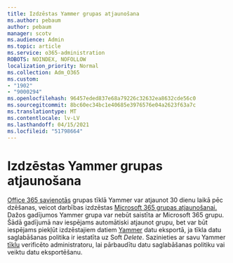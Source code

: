 ```yaml
---
title: Izdzēstas Yammer grupas atjaunošana
ms.author: pebaum
author: pebaum
manager: scotv
ms.audience: Admin
ms.topic: article
ms.service: o365-administration
ROBOTS: NOINDEX, NOFOLLOW
localization_priority: Normal
ms.collection: Adm_O365
ms.custom:
- "1902"
- "9000294"
ms.openlocfilehash: 96457eded837e68a79226c32632ea8632cde56c0
ms.sourcegitcommit: 8bc60ec34bc1e40685e3976576e04a2623f63a7c
ms.translationtype: MT
ms.contentlocale: lv-LV
ms.lasthandoff: 04/15/2021
ms.locfileid: "51798664"
---
```

# <a name="restore-a-deleted-yammer-group"></a>Izdzēstas Yammer grupas atjaunošana

[Office 365 savienotās](https://docs.microsoft.com/yammer/manage-yammer-groups/yammer-and-office-365-groups) grupas tīklā Yammer var atjaunot 30 dienu laikā pēc dzēšanas, veicot darbības izdzēstas [Microsoft 365 grupas atjaunošanai.](https://docs.microsoft.com/microsoft-365/admin/create-groups/restore-deleted-group)
Dažos gadījumos Yammer grupa var nebūt saistīta ar Microsoft 365 grupu. Šādā gadījumā nav iespējams automātiski atjaunot grupu, bet var būt iespējams piekļūt izdzēstajiem datiem [Yammer](https://docs.microsoft.com/yammer/manage-security-and-compliance/export-yammer-enterprise-data) datu [](https://docs.microsoft.com/yammer/manage-security-and-compliance/manage-data-compliance) eksportā, ja tīkla datu saglabāšanas politika ir iestatīta uz Soft *Delete*. Sazinieties ar savu Yammer [tīklu](https://docs.microsoft.com/yammer/manage-yammer-users/manage-yammer-admins) verificēto administratoru, lai pārbaudītu datu saglabāšanas politiku vai veiktu datu eksportēšanu.
